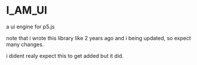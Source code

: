 # I_AM_UI
a ui engine for p5.js

note that i wrote this library like 2 years ago and i being updated, so expect many changes.


i dident realy expect this to get added but it did.
